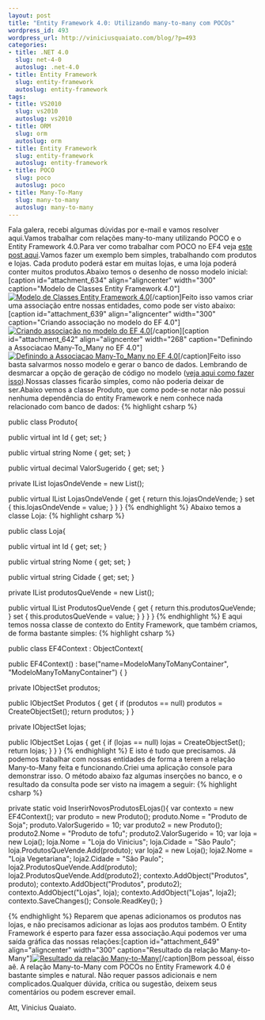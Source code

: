 ```yaml
--- 
layout: post
title: "Entity Framework 4.0: Utilizando many-to-many com POCOs"
wordpress_id: 493
wordpress_url: http://viniciusquaiato.com/blog/?p=493
categories: 
- title: .NET 4.0
  slug: net-4-0
  autoslug: .net-4.0
- title: Entity Framework
  slug: entity-framework
  autoslug: entity-framework
tags: 
- title: VS2010
  slug: vs2010
  autoslug: vs2010
- title: ORM
  slug: orm
  autoslug: orm
- title: Entity Framework
  slug: entity-framework
  autoslug: entity-framework
- title: POCO
  slug: poco
  autoslug: poco
- title: Many-To-Many
  slug: many-to-many
  autoslug: many-to-many
---
```

Fala galera, recebi algumas dúvidas por e-mail e vamos resolver aqui.Vamos trabalhar com relações many-to-many utilizando POCO e o Entity Framework 4.0.Para ver como trabalhar com POCO no EF4 veja [este post aqui](http://viniciusquaiato.com/blog/entity-framework-4-model-first-com-pocos/).Vamos fazer um exemplo bem simples, trabalhando com produtos e lojas. Cada produto poderá estar em muitas lojas, e uma loja poderá conter muitos produtos.Abaixo temos o desenho de nosso modelo inicial:[caption id="attachment_634" align="aligncenter" width="300" caption="Modelo de Classes Entity Framework 4.0"][![Modelo de Classes Entity Framework 4.0](http://viniciusquaiato.com/blog/wp-content/uploads/2010/02/Modelo-300x175.jpg "Modelo de Classes Entity Framework 4.0")](http://viniciusquaiato.com/blog/wp-content/uploads/2010/02/Modelo.jpg)[/caption]Feito isso vamos criar uma associação entre nossas entidades, como pode ser visto abaixo:[caption id="attachment_639" align="aligncenter" width="300" caption="Criando associação no modelo do EF 4.0"][![Criando associação no modelo do EF 4.0](http://viniciusquaiato.com/blog/wp-content/uploads/2010/02/Criando-associacao-no-modelo-300x194.jpg "Criando associação no modelo do EF 4.0")](http://viniciusquaiato.com/blog/wp-content/uploads/2010/02/Criando-associacao-no-modelo.jpg)[/caption][caption id="attachment_642" align="aligncenter" width="268" caption="Definindo a Associacao Many-To_Many no EF 4.0"][![Definindo a Associacao Many-To_Many no EF 4.0](http://viniciusquaiato.com/blog/wp-content/uploads/2010/02/Definindo-a-Associacao-268x300.jpg "Definindo a Associacao Many-To_Many no EF 4.0")](http://viniciusquaiato.com/blog/wp-content/uploads/2010/02/Definindo-a-Associacao.jpg)[/caption]Feito isso basta salvarmos nosso modelo e gerar o banco de dados. Lembrando de desmarcar a opção de geração de código no modelo ([veja aqui como fazer isso](http://viniciusquaiato.com/blog/entity-framework-4-model-first-com-pocos/)).Nossas classes ficarão simples, como não poderia deixar de ser.Abaixo vemos a classe Produto, que como pode-se notar não possui nenhuma dependência do entity Framework e nem conhece nada relacionado com banco de dados:
{% highlight csharp %}

public class Produto{    

public virtual int Id { get;
    set;
    }
    
public virtual string Nome { get;
    set;
    }
    
public virtual decimal ValorSugerido { get;
    set;
    }
    
private IList<loja> lojasOndeVende = new List<loja>();
    
public virtual IList<loja> LojasOndeVende    {        get        {            return this.lojasOndeVende;
    }
        set        {            this.lojasOndeVende = value;
    }
    }
}
</loja></loja></loja>
{% endhighlight %}
Abaixo temos a classe Loja:
{% highlight csharp %}

public class Loja{    

public virtual int Id { get;
    set;
    }
    
public virtual string Nome { get;
    set;
    }
    
public virtual string Cidade { get;
    set;
    }
    
private IList<produto> produtosQueVende = new List<produto>();
    
public virtual IList<produto> ProdutosQueVende    {        get        {            return this.produtosQueVende;
    }
        set        {            this.produtosQueVende = value;
    }
    }
}
}
</produto></produto></produto>
{% endhighlight %}
E aqui temos nossa classe de contexto do Entity Framework, que também criamos, de forma bastante simples:
{% highlight csharp %}

public class EF4Context : ObjectContext{    

public EF4Context()        : base("name=ModeloManyToManyContainer", "ModeloManyToManyContainer") { }
    
private IObjectSet<produto> produtos;
    
public IObjectSet<produto> Produtos    {        get        {            if (produtos == null)                produtos = CreateObjectSet<produto>();
    return produtos;
    }
    }
    
private IObjectSet<loja> lojas;
    
public IObjectSet<loja> Lojas    {        get        {            if (lojas == null)                lojas = CreateObjectSet<loja>();
    return lojas;
    }
    }
}
</loja></loja></loja></produto></produto></produto>
{% endhighlight %}
E isto é tudo que precisamos. Já podemos trabalhar com nossas entidades de forma a terem a relação Many-to-Many feita e funcionando.Criei uma aplicação console para demonstrar isso. O método abaixo faz algumas inserções no banco, e o resultado da consulta pode ser visto na imagem a seguir:
{% highlight csharp %}

private 
static void InserirNovosProdutosELojas(){
var contexto = new EF4Context();
var produto = new Produto();
    produto.Nome = "Produto de Soja";
    produto.ValorSugerido = 10;
var produto2 = new Produto();
    produto2.Nome = "Produto de tofu";
    produto2.ValorSugerido = 10;
var loja = new Loja();
    loja.Nome = "Loja do Vinicius";
    loja.Cidade = "São Paulo";
    loja.ProdutosQueVende.Add(produto);
var loja2 = new Loja();
    loja2.Nome = "Loja Vegetariana";
    loja2.Cidade = "São Paulo";
    loja2.ProdutosQueVende.Add(produto);
    loja2.ProdutosQueVende.Add(produto2);
    contexto.AddObject("Produtos", produto);
    contexto.AddObject("Produtos", produto2);
    contexto.AddObject("Lojas", loja);
    contexto.AddObject("Lojas", loja2);
    contexto.SaveChanges();
    Console.ReadKey();
    }

{% endhighlight %}
Reparem que apenas adicionamos os produtos nas lojas, e não precisamos adicionar as lojas aos produtos também. O Entity Framework é esperto para fazer essa associação.Aqui podemos ver uma saída gráfica das nossas relações:[caption id="attachment_649" align="aligncenter" width="300" caption="Resultado da relação Many-to-Many"][![Resultado da relação Many-to-Many](http://viniciusquaiato.com/blog/wp-content/uploads/2010/02/Resultado-300x151.jpg "Resultado da relação Many-to-Many")](http://viniciusquaiato.com/blog/wp-content/uploads/2010/02/Resultado.jpg)[/caption]Bom pessoal, éisso aê. A relação Many-to-Many com POCOs no Entity Framework 4.0 é bastante simples e natural. Não requer passos adicionais e nem complicados.Qualquer dúvida, crítica ou sugestão, deixem seus comentários ou podem escrever email.

Att,
Vinicius Quaiato.
